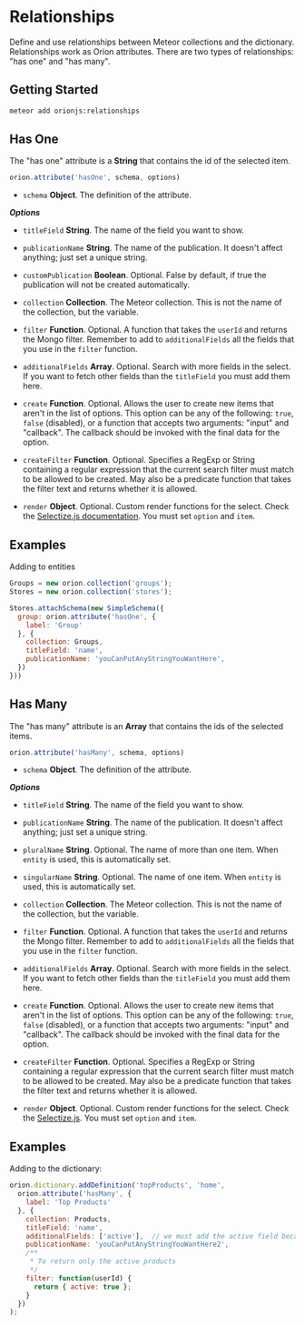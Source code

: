 # Relationships

Define and use relationships between Meteor collections and the dictionary.
Relationships work as Orion attributes. There are two types of relationships:
"has one" and "has many".

## Getting Started

```sh
meteor add orionjs:relationships
```

## Has One

The "has one" attribute is a **String** that contains the id of the selected item.

```js
orion.attribute('hasOne', schema, options)
```

- ```schema``` **Object**. The definition of the attribute.

***Options***

- ```titleField``` **String**. The name of the field you want to show.

- ```publicationName``` **String**. The name of the publication. It doesn't
affect anything; just set a unique string.

- ```customPublication``` **Boolean**. Optional. False by default, if true the publication will not be created automatically.

- ```collection``` **Collection**. The Meteor collection. This is not the name of the collection, but the variable.

- ```filter``` **Function**. Optional. A function that takes the ```userId``` and returns the Mongo filter. Remember to add to ```additionalFields``` all the fields that you use in the ```filter``` function.

- ```additionalFields``` **Array**. Optional. Search with more fields in the select. If you want to fetch other fields than the ```titleField``` you must add them here.

- ```create``` **Function**. Optional. Allows the user to create new items that aren't in the list of options. This option can be any of the following: `true`, ```false``` (disabled), or a function that accepts two arguments: "input" and "callback". The callback should be invoked with the final data for the option.

- ```createFilter``` **Function**. Optional. Specifies a RegExp or String containing a regular expression that the current search filter must match to be allowed to be created. May also be a predicate function that takes the filter text and returns whether it is allowed.

- ```render``` **Object**. Optional. Custom render functions for the select. Check the [Selectize.js documentation](https://github.com/brianreavis/selectize.js/blob/master/docs/usage.md#rendering). You must set ```option``` and ```item```.

## Examples

Adding to entities

```js
Groups = new orion.collection('groups');
Stores = new orion.collection('stores');

Stores.attachSchema(new SimpleSchema({
  group: orion.attribute('hasOne', {
    label: 'Group'
  }, {
    collection: Groups,
    titleField: 'name',
    publicationName: 'youCanPutAnyStringYouWantHere',
  })
}))
```

## Has Many

The "has many" attribute is an **Array** that contains the ids of the selected items.

```js
orion.attribute('hasMany', schema, options)
```

- ```schema``` **Object**. The definition of the attribute.

***Options***

- ```titleField``` **String**. The name of the field you want to show.

- ```publicationName``` **String**. The name of the publication. It doesn't
affect anything; just set a unique string.

- ```pluralName``` **String**. Optional. The name of more than one item. When ```entity``` is used,
this is automatically set.

- ```singularName``` **String**. Optional. The name of one item. When ```entity``` is used,
this is automatically set.

- ```collection``` **Collection**. The Meteor collection. This is not the name of the collection, but the variable.

- ```filter``` **Function**. Optional. A function that takes the ```userId``` and returns the Mongo filter. Remember to add to ```additionalFields``` all the fields that you use in the ```filter``` function.

- ```additionalFields``` **Array**. Optional. Search with more fields in the select. If you want to fetch other fields than the ```titleField``` you must add them here.

- ```create``` **Function**. Optional. Allows the user to create new items that aren't in the list of options. This option can be any of the following: ```true```, ```false``` (disabled), or a function that accepts two arguments: "input" and "callback". The callback should be invoked with the final data for the option.

- ```createFilter``` **Function**. Optional. Specifies a RegExp or String containing a regular expression that the current search filter must match to be allowed to be created. May also be a predicate function that takes the filter text and returns whether it is allowed.

- ```render``` **Object**. Optional. Custom render functions for the select. Check the [Selectize.js](https://github.com/brianreavis/selectize.js/blob/master/docs/usage.md#rendering). You must set ```option``` and ```item```.

## Examples

Adding to the dictionary:

```js
orion.dictionary.addDefinition('topProducts', 'home',
  orion.attribute('hasMany', {
    label: 'Top Products'
  }, {
    collection: Products,
    titleField: 'name',
    additionalFields: ['active'],  // we must add the active field because we use it in the filter
    publicationName: 'youCanPutAnyStringYouWantHere2',
    /**
     * To return only the active products
     */
    filter: function(userId) {
      return { active: true };
    }
  })
);
```
